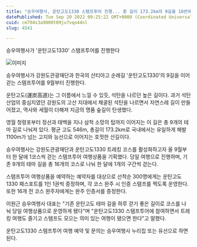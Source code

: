 ```yaml
---
title: "승우여행사, 운탄고도1330 스탬프투어 진행... 총 길이 173.2km의 9길을 16번에 나눠 걸어"
datePublished: Tue Sep 20 2022 09:25:22 GMT+0000 (Coordinated Universal Time)
cuid: cm704s3a9000t09ju7vqo44nl
slug: 4541

---
```



승우여행사가 '운탄고도1330' 스탬프투어를 진행한다

![이미지](https://cdn.hashnode.com/res/hashnode/image/upload/v1739257114045/7c201c07-5359-4d1e-a14e-3c9b1e7ae528.jpeg)

승우여행사가 강원도관광재단과 한국의 산티아고 순례길 '운탄고도1330'의 9길을 이어 걷는 스탬프투어를 9월부터 진행한다.

운탄고도(運炭高道)는 그 이름에서 느낄 수 있듯, 석탄을 나르던 높은 길이다. 과거 석탄 산업의 중심지였던 강원도의 고산 지대에서 채굴된 석탄을 나르면서 자연스레 길이 만들어졌고, 역사와 세월이 더해져 지금의 명품 숲길이 탄생했다.

영월 청령포부터 정선과 태백을 지나 삼척 소망의 탑까지 이어지는 이 길은 총 9개의 테마 길로 나눠져 있다. 평균 고도 546m, 총길이 173.2km로 국내에서는 유일하게 해발 1100m가 넘는 고지와 능선으로 이어지는 호젓한 산길이다.

승우여행사는 강원도관광재단과 운탄고도1330 트레킹 코스를 활성화하고자 올 9월부터 한 달에 1코스씩 걷는 스탬프투어 여행상품을 기획했다. 당일 여행으로 진행하며, 기존 9개의 테마 길을 총 16개의 코스로 나눠 한 달에 1개의 구간씩 걷는다.

스탬프투어 여행상품을 예약하는 예약자를 대상으로 선착순 300명에게는 운탄고도1330 패스포트를 1인 1권씩 증정하며, 각 코스 완주 시 인증 스탬프를 찍도록 운영한다. 또한 16개 전 코스 완주자에게는 완주 인증서를 증정한다.

이원근 승우여행사 대표는 "기존 운탄고도 테마 길을 하루 걷기 좋은 길이로 코스를 나눠 당일 여행상품으로 운영하게 됐다"며 "운탄고도1330 스탬프투어에 참여하면서 트레킹 여행도 즐기고 스탬프도 모으는 의미 있는 여행이 됐으면 한다"고 말했다.

운탄고도1330 스탬프투어 여행 예약 및 문의는 승우여행사 누리집 또는 유선으로 하면 된다.
